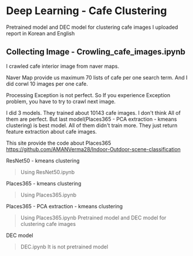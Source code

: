 # Deep Learning - Cafe Clustering
 Pretrained model and DEC model for clustering cafe images
 I uploaded report in Korean and English
## Collecting Image - Crowling_cafe_images.ipynb


I crawled cafe interior image from naver maps.


Naver Map provide us maximum 70 lists of cafe per one search term. And I did corwl 10 images per one cafe.


Processing Exception is not perfect. So If you experience Exception problem, you have to try to crawl next image.


<Pretrained model>
I did 3 models. They trained about 10143 cafe images.
I don't think All of them are perfect. But last model(Places365 - PCA extraction - kmeans clustering) is best model. 
All of them didn't train more. They just return feature extraction about cafe images. 

This site provide the code about Places365
https://github.com/AMANVerma28/Indoor-Outdoor-scene-classification


ResNet50 - kmeans clustering
> Using ResNet50.ipynb

Places365 - kmeans clustering
> Using Places365.ipynb

Places365 - PCA extraction - kmeans clustering
> Using Places365.ipynb
 Pretrained model and DEC model for clustering cafe images
 
 DEC model
 > DEC.ipynb
 It is not pretrained model
 
